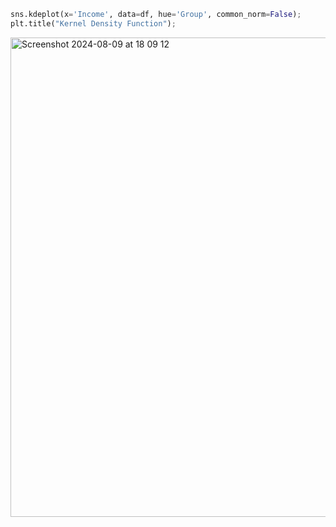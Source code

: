
```python
sns.kdeplot(x='Income', data=df, hue='Group', common_norm=False);
plt.title("Kernel Density Function");
```


<img width="767" alt="Screenshot 2024-08-09 at 18 09 12" src="https://github.com/user-attachments/assets/28d7857b-7feb-4f59-b06b-4a0fccab5d85">
